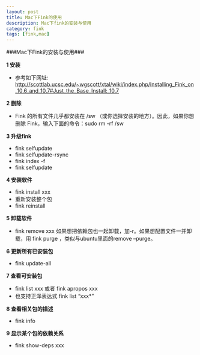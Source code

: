 ```yaml
---
layout: post
title: Mac下Fink的使用
description: Mac下fink的安装与使用
category: fink
tags: [fink,mac]
---
```

###Mac下Fink的安装与使用###

__1 安装__

* 参考如下网址: http://scottlab.ucsc.edu/~wgscott/xtal/wiki/index.php/Installing_Fink_on_10.6_and_10.7#Just_the_Base_Install:_10.7

__2 删除__

* Fink 的所有文件几乎都安装在 /sw （或你选择安装的地方）。因此，如果你想删除 Fink，输入下面的命令：sudo rm -rf /sw

__3 升级fink__

* fink selfupdate
* fink selfupdate-rsync
* fink index -f
* fink selfupdate

__4 安装软件__

* fink install xxx
* 重新安装整个包
* fink reinstall

__5 卸载软件__

* fink remove xxx  如果想把依赖包也一起卸载，加-r。如果想配置文件一并卸载，用
   fink purge ，类似与ubuntu里面的remove –purge。
   
__6 更新所有已安装包__

* fink update-all

__7 查看可安装包__

* fink list xxx 或者 fink apropos xxx
* 也支持正泽表达式 fink list “xxx*”

__8 查看相关包的描述__

* fink info

__9 显示某个包的依赖关系__

* fink show-deps xxx

